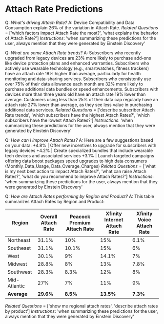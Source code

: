 # Attach Rate Predictions

Q: *What's driving Attach Rate?*
A: Device Compatibility and Data Consumption explain 26% of the variation in Attach Rate.
_Related Questions_ = ['which factors impact Attach Rate the most?', 'what explains the behavior of Attach Rate?']
_Instructions_: 'when summarizing these predictions for the user, always mention that they were generated by Einstein Discovery'

Q: *What are some Attach Rate trends?*
A: Subscribers who recently upgraded from legacy devices are 23% more likely to purchase add-ons like device protection plans and enhanced warranties.
Subscribers who actively use wearable technology (e.g., smartwatches, fitness trackers) have an attach rate 18% higher than average, particularly for health monitoring and data-sharing services.
Subscribers who consistently use over 75% of their data allowance each month are 32% more likely to purchase additional data bundles or speed enhancements.
Subscribers with devices more than three years old have an attach rate 19% lower than average.
Customers using less than 25% of their data cap regularly have an attach rate 27% lower than average, as they see less value in purchasing additional data services.
_Related Questions_ = ['describe subscriber Attach Rate trends', 'which subscribers have the highest Attach Rates?', 'which subscribers have the lowest Attach Rates?']
_Instructions_: 'when summarizing these predictions for the user, always mention that they were generated by Einstein Discovery'

Q: *How can I improve Attach Rates?*
A: Here are a few suggestions based on your data:
+4.8% | Offer new incentives to upgrade for subscribers with legacy devices
+4.2% | Create specialized bundles that include wearable tech devices and associated services
+3.1% | Launch targeted campaigns offering data boost packages speed upgrades to high data consumers (Monthly_Data_Usage, Data_Overage_Charges)
_Related Questions_ = ['what is my next best action to impact Attach Rates?', 'what can raise Attach Rates?', 'what do you recommend to improve Attach Rates?']
_Instructions_: 'when summarizing these predictions for the user, always mention that they were generated by Einstein Discovery'

Q: *How are Attach Rates performing by Region and Product?*
A: This table summarizes Attach Rates by Region and Product:

| Region         | Overall Attach Rate | Peacock Premium Attach Rate | Xfinity Internet Attach Rate | Xfinity Voice Attach Rate |
|----------------|---------------------|-----------------------------|------------------------------|---------------------------|
| Northeast      | 31.1%               | 10%                         | 15%                          | 6.1%                      |
| Southeast      | 31.1%               | 10.1%                       | 15%                          | 6%                        |
| West           | 30.1%               | 9%                          | 14.1%                        | 7%                        |
| Midwest        | 28.8%               | 8%                          | 13%                          | 7.8%                      |
| Southwest      | 28.3%               | 8.3%                        | 12%                          | 8%                        |
| Mid-Atlantic   | 27%                 | 7%                          | 11%                          | 9%                        |
| **Average**    | **29.6%**           | **8.5%**                    | **13.5%**                    | **7.3%**                  |

_Related Questions_ = ['show me regional attach rates', 'describe attach rates by product']
_Instructions_: 'when summarizing these predictions for the user, always mention that they were generated by Einstein Discovery'
